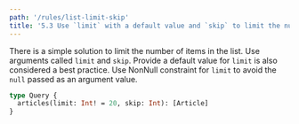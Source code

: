 ```yaml
---
path: '/rules/list-limit-skip'
title: '5.3 Use `limit` with a default value and `skip` to limit the number of returned items in a list.'
---
```


There is a simple solution to limit the number of items in the list. Use arguments called `limit` and `skip`. Provide a default value for `limit` is also considered a best practice. Use NonNull constraint for `limit` to avoid the `null` passed as an argument value.

```graphql
type Query {
  articles(limit: Int! = 20, skip: Int): [Article]
}
```
